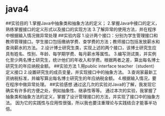 # java4
##实验目的
1.掌握Java中抽象类和抽象方法的定义； 
2.掌握Java中接口的定义，熟练掌握接口的定义形式以及接口的实现方法
3.了解异常的使用方法，并在程序中根据输入情况做异常处理
##实验内容
1.设计两个接口：分别为学生管理接口和教师管理接口。学生接口包括缴纳学费、查学费的方法；教师接口包括发放薪水和查询薪水的方法。
2.设计博士研究生类，实现上述的两个接口，该博士研究生应具有姓名、性别、年龄、每学期学费、每月薪水等属性。
3.编写测试类，并实例化至少两名博士研究生，统计他们的年收入和学费。根据两者之差，算出每名博士研究生的年应纳税金额。
##实验方法
1.用public interface teacher（student）定义接口
2.设置研究生的成员变量，并实现接口中的抽象方法。
3.查询家最新工资纳税标准，并编写算出每名博士研究生的年应纳税金额。
4.根据输入情况，要在程序中做异常处理。
##实验感想
通过这几次的实验对Java的了解，我发现它确实有许多的方便之处，例如抽象性、继承性等等。
通过本次的实验，我掌握了抽象类和抽象方法的定义，掌握了设计管理接口的方法，并实现了接口中的抽象方法。
因为它的实践性与应用性很强，所以我也要注重理论与实践结合才能事半功倍。
